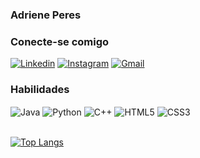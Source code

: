 ### Adriene Peres

### Conecte-se comigo
[![Linkedin](https://img.shields.io/badge/LinkedIn-0077B5?style=for-the-badge&logo=linkedin&logoColor=white)](https://www.linkedin.com/in/adriene-peres-2b036720b/)    [![Instagram](https://img.shields.io/badge/Instagram-E4405F?style=for-the-badge&logo=instagram&logoColor=white)](https://www.instagram.com/adriene_peres/)    [![Gmail](https://img.shields.io/badge/Gmail-FFF?style=for-the-badge&logo=gmail&logoColor=red)](mailto:adriene.peres12@gmail.com)

<!--![Adriene-Peres GitHub stats](https://github-readme-stats.vercel.app/api?username=Adriene-Peres&show_icons=true&theme=radical)-->

### Habilidades
<div style="display: inline_block">
  <img align="center" alt="Java" src="https://img.shields.io/badge/Java-ED8B00?style=for-the-badge&logo=openjdk&logoColor=white" />
  <img align="center" alt="Python" src="https://img.shields.io/badge/Python-3776AB?style=for-the-badge&logo=python&logoColor=white" />
  <img align="center" alt="C++" src="https://img.shields.io/badge/C%2B%2B-00599C?style=for-the-badge&logo=c%2B%2B&logoColor=white" />
  <img align="center" alt="HTML5" src="https://img.shields.io/badge/html5-%23E34F26.svg?style=for-the-badge&logo=html5&logoColor=white"/>
  <img align="center" alt="CSS3" src="https://img.shields.io/badge/css3-%231572B6.svg?style=for-the-badge&logo=css3&logoColor=white"/>
</div><br/>

[![Top Langs](https://github-readme-stats.vercel.app/api/top-langs/?username=adriene-peres&layout=compact&theme=radical)](https://github.com/adriene-peres/github-readme-stats)

